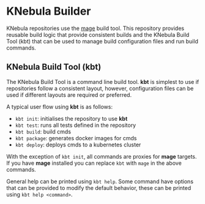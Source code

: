 # KNebula Builder

KNebula repositories use the [mage](https://github.com/magefile/mage) build tool. This repository provides reusable build logic that provide consistent builds and the KNebula Build Tool (kbt) that can be used to manage build configuration files and run build commands.

## KNebula Build Tool (kbt)

The KNebula Build Tool is a command line build tool. **kbt** is simplest to use if repositories follow a consistent layout, however, configuration files can be used if different layouts are required or preferred.

A typical user flow using **kbt** is as follows:

- `kbt init`: initialises the repository to use **kbt**
- `kbt test`: runs all tests defined in the repository
- `kbt build`: build cmds
- `kbt package`: generates docker images for cmds
- `kbt deploy`: deploys cmds to a kubernetes cluster

With the exception of `kbt init`, all commands are proxies for **mage** targets. If you have **mage** installed you can replace `kbt` with `mage` in the above commands.

General help can be printed using `kbt help`. Some command have options that can be provided to modify the default behavior, these can be printed using `kbt help <command>`.